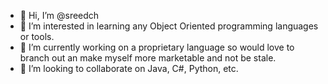- 👋 Hi, I’m @sreedch
- 👀 I’m interested in learning any Object Oriented programming languages or tools.
- 🌱 I’m currently working on a proprietary language so would love to branch out an make myself more marketable and not be stale.
- 💞️ I’m looking to collaborate on Java, C#, Python, etc.

<!---
sreedch/sreedch is a ✨ special ✨ repository because its `README.md` (this file) appears on your GitHub profile.
You can click the Preview link to take a look at your changes.
--->
